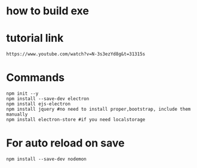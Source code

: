 # how to build exe
 # tutorial link
    https://www.youtube.com/watch?v=N-3s3ezYd8g&t=31315s
 # Commands
    npm init --y
    npm install --save-dev electron
    npm install ejs-electron
    npm install jquery #no need to install proper,bootstrap, include them manually
    npm install electron-store #if you need localstorage
 # For auto reload on save
    npm install --save-dev nodemon